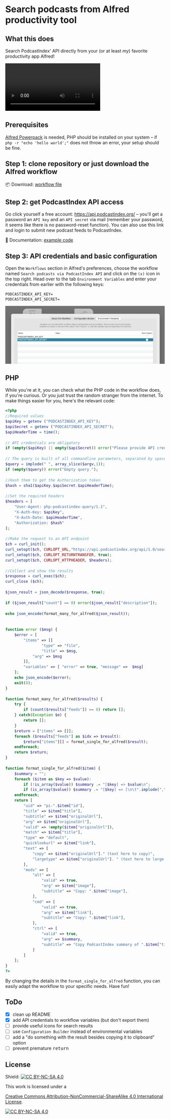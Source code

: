 # Search podcasts from Alfred productivity tool

## What this does

Search PodcastIndex' API directly from your (or at least _my_) favorite productivity app Alfred!

![alfred podcastindex search](./what-it-does.mov?raw=true)

## Prerequisites 

[Alfred Powerpack](https://www.alfredapp.com/powerpack/) is needed, PHP should be installed on your system – if `php -r "echo 'hello world';"` does not throw an error, your setup should be fine.

## Step 1: clone repository or just download the Alfred workflow

📦 Download: [workflow file](https://github.com/juekr/alfred-podcast-search/raw/main/Search%20podcasts%20via%20PodcastIndex%20API.alfredworkflow)

## Step 2: get PodcastIndex API access

Go click yourself a free account: <https://api.podcastindex.org/> – you'll get a password an `API key` and an `API secret` via mail (remember your password, it seems like there is no password-reset function). You can also use this link and login to submit new podcast feeds to PodcastIndex.

📄 Documentation: [example code](https://podcastindex-org.github.io/docs-api/#overview--example-code)

## Step 3: API credentials and basic configuration

Open the `Workflows` section in Alfred's preferences, choose the workflow named `Search podcasts via PodcastIndex API` and click on the `(x)` icon in the top right. Head over to the tab `Environment Variables` and enter your credentials from earlier with the following keys:

```
PODCASTINDEX_API_KEY=
PODCASTINDEX_API_SECRET=
```

![podcastindex api credentials](./podcastindex%20api%20credentials.png?raw=true)

## PHP

While you're at it, you can check what the PHP code in the workflow does, if you're curious. Or you just trust the random stranger from the internet. To make things easier for you, here's the relevant code:

```php
<?php
//Required values  
$apiKey = getenv ("PODCASTINDEX_API_KEY"); 
$apiSecret = getenv ("PODCASTINDEX_API_SECRET");
$apiHeaderTime = time();  

// API credentials are obligatory
if (empty($apiKey) || empty($apiSecret)) error("Please provide API credentials!");

// The query is built of all commandline parameters, separated by space (and then url_encoded)
$query = implode(" ", array_slice($argv,1));
if (empty($query)) error("Empty query.");

//Hash them to get the Authorization token  
$hash = sha1($apiKey.$apiSecret.$apiHeaderTime);  

//Set the required headers  
$headers = [  
    "User-Agent: php-podcastindex-query/1.1",  
    "X-Auth-Key: $apiKey",  
    "X-Auth-Date: $apiHeaderTime",  
    "Authorization: $hash"  
];  

//Make the request to an API endpoint  
$ch = curl_init();  
curl_setopt($ch, CURLOPT_URL,"https://api.podcastindex.org/api/1.0/search/byterm?q=".urlencode($query));  
curl_setopt($ch, CURLOPT_RETURNTRANSFER, true);  
curl_setopt($ch, CURLOPT_HTTPHEADER, $headers);  

//Collect and show the results  
$response = curl_exec($ch);  
curl_close ($ch);

$json_result = json_decode($response, true);

if ($json_result["count"] == 0) error($json_result["description"]);

echo json_encode(format_many_for_alfred($json_result));


function error ($msg) {
	$error = [
		"items" => [[
        		"type" => "file",
        		"title" => $msg,
			"arg" => $msg
		]],
		"variables" => [ "error" => true, "message" =>  $msg]
    ];
    echo json_encode($error);
	exit(0);
}

function format_many_for_alfred($results) {
    try {
        if (count($results["feeds"]) == 0) return [];
    } catch(Exception $e) {
        return [];
    }
    $return = ["items" => []];
    foreach ($results["feeds"] as $idx => $result):
        $return["items"][] = format_single_for_alfred($result);
    endforeach;
    return $return;
}

function format_single_for_alfred($item) {
    $summary = "";
    foreach ($item as $key => $value):
        if (!is_array($value)) $summary .= "[$key] => $value\n";
        if (is_array($value)) $summary .= "[$key] => [\n\t".implode(",\n\t", $value)."\n]\n";
    endforeach;
    return [
        "uid" => "pi-".$item["id"],
        "title" => $item["title"],
        "subtitle" => $item["originalUrl"],
        "arg" => $item["originalUrl"],
        "valid" => !empty($item["originalUrl"]),
        "match" => $item["title"],
        "type" => "default",
        "quicklookurl" => $item["link"],
        "text" => [
            "copy" => $item["originalUrl"]." (text here to copy)",
            "largetype" => $item["originalUrl"]. " (text here to large type)",
        ],
        "mods" => [
            "alt" => [
                "valid" => true,
                "arg" => $item["image"],
                "subtitle" => "Copy: ".$item["image"],
            ],
            "cmd" => [
                "valid" => true,
                "arg" => $item["link"],
                "subtitle" => "Copy: ".$item["link"],
            ],
            "ctrl" => [
                "valid" => true,
                "arg" => $summary,
                "subtitle" => "Copy PodcastIndex summary of ".$item["title"],
            ]
        ]
    ];
}
?>
```

By changing the details in the `format_single_for_alfred` function, you can easily adapt the workflow to your specific needs. Have fun!

## ToDo

- [x] clean up README
- [x] add API credentials to workflow variables (but don't export them)
- [ ] provide useful icons for search results
- [ ] use `Configuration Builder` instead of environmental variables
- [ ] add a "do something with the result besides copying it to clipboard" option
- [ ] prevent premature <kbd>return</kbd>

## License

Shield: [![CC BY-NC-SA 4.0][cc-by-nc-sa-shield]][cc-by-nc-sa]

This work is licensed under a

[Creative Commons Attribution-NonCommercial-ShareAlike 4.0 International License][cc-by-nc-sa].

[![CC BY-NC-SA 4.0][cc-by-nc-sa-image]][cc-by-nc-sa]

[cc-by-nc-sa]: <http://creativecommons.org/licenses/by-nc-sa/4.0/>
[cc-by-nc-sa-image]: <https://licensebuttons.net/l/by-nc-sa/4.0/88x31.png>
[cc-by-nc-sa-shield]: <https://img.shields.io/badge/License-CC%20BY--NC--SA%204.0-lightgrey.svg>
